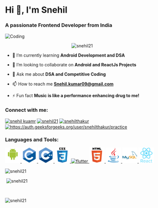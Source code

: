 <h1 align="left">Hi 👋, I'm Snehil</h1>
<h3 align="left">A passionate Frontend Developer from India</h3>
<img align="center" alt="Coding" width="400" src="https://r7q6w9z6.rocketcdn.me/career/wp-content/uploads/2020/03/hello.gif">

<p align="center"> <img src="https://komarev.com/ghpvc/?username=snehil21&label=Profile%20views&color=0e75b6&style=flat" alt="snehil21" /> </p>

<!-- <p align="left"> <a href="https://github.com/ryo-ma/github-profile-trophy"><img src="https://github-profile-trophy.vercel.app/?username=snehil21" alt="snehil21" /></a> </p> -->

- 🌱 I’m currently learning **Android Development and DSA**

- 👯 I’m looking to collaborate on **Android and ReactJs Projects**

- 💬 Ask me about **DSA and Competitive Coding**

- 📫 How to reach me **Snehil.kumar09@gmail.com**

- ⚡ Fun fact **Music is like a performance enhancing drug to me!**

<h3 align="left">Connect with me:</h3>
<p align="left">
<a href="https://linkedin.com/in/snehil kuamr" target="blank"><img align="center" src="https://raw.githubusercontent.com/rahuldkjain/github-profile-readme-generator/master/src/images/icons/Social/linked-in-alt.svg" alt="snehil kuamr" height="40" width="50" /></a>
<a href="https://www.codechef.com/users/snehil21" target="blank"><img align="center" src="https://cdn.jsdelivr.net/npm/simple-icons@3.1.0/icons/codechef.svg" alt="snehil21" height="40" width="50" /></a>
<a href="https://codeforces.com/profile/snehilthakur" target="blank"><img align="center" src="https://raw.githubusercontent.com/rahuldkjain/github-profile-readme-generator/master/src/images/icons/Social/codeforces.svg" alt="snehilthakur" height="40" width="50" /></a>
<a href="https://auth.geeksforgeeks.org/user/https://auth.geeksforgeeks.org/user/snehilthakur/practice" target="blank"><img align="center" src="https://raw.githubusercontent.com/rahuldkjain/github-profile-readme-generator/master/src/images/icons/Social/geeks-for-geeks.svg" alt="https://auth.geeksforgeeks.org/user/snehilthakur/practice" height="40" width="50" /></a>
</p>
<h3 align="left">Languages and Tools:</h3>
<p align="left"> <a href="https://developer.android.com" target="_blank" rel="noreferrer"> <img src="https://raw.githubusercontent.com/devicons/devicon/master/icons/android/android-original-wordmark.svg" alt="android" width="50" height="50"/> </a> <a href="https://www.cprogramming.com/" target="_blank" rel="noreferrer"> <img src="https://raw.githubusercontent.com/devicons/devicon/master/icons/c/c-original.svg" alt="c" width="50" height="50"/> </a> <a href="https://www.w3schools.com/cpp/" target="_blank" rel="noreferrer"> <img src="https://raw.githubusercontent.com/devicons/devicon/master/icons/cplusplus/cplusplus-original.svg" alt="cplusplus" width="50" height="50"/> </a> <a href="https://www.w3schools.com/css/" target="_blank" rel="noreferrer"> <img src="https://raw.githubusercontent.com/devicons/devicon/master/icons/css3/css3-original-wordmark.svg" alt="css3" width="50" height="50"/> </a> <a href="https://flutter.dev" target="_blank" rel="noreferrer"> <img src="https://www.vectorlogo.zone/logos/flutterio/flutterio-icon.svg" alt="flutter" width="50" height="50"/> </a> <a href="https://www.w3.org/html/" target="_blank" rel="noreferrer"> <img src="https://raw.githubusercontent.com/devicons/devicon/master/icons/html5/html5-original-wordmark.svg" alt="html5" width="50" height="50"/> </a> <a href="https://www.java.com" target="_blank" rel="noreferrer"> <img src="https://raw.githubusercontent.com/devicons/devicon/master/icons/java/java-original.svg" alt="java" width="50" height="50"/> </a> <a href="https://www.mysql.com/" target="_blank" rel="noreferrer"> <img src="https://raw.githubusercontent.com/devicons/devicon/master/icons/mysql/mysql-original-wordmark.svg" alt="mysql" width="50" height="50"/> </a> <a href="https://reactjs.org/" target="_blank" rel="noreferrer"> <img src="https://raw.githubusercontent.com/devicons/devicon/master/icons/react/react-original-wordmark.svg" alt="react" width="50" height="50"/> </a> </p>
<p><img align="center" src="https://github-readme-stats.vercel.app/api/top-langs?username=snehil21&show_icons=true&locale=en&layout=compact" alt="snehil21" /></p>
<p>&nbsp;<img align="center" src="https://github-readme-stats.vercel.app/api?username=snehil21&show_icons=true&locale=en" alt="snehil21" /></p>
<br>
<p><img align="center" src="https://github-readme-streak-stats.herokuapp.com/?user=snehil21&" alt="snehil21" /></p>

